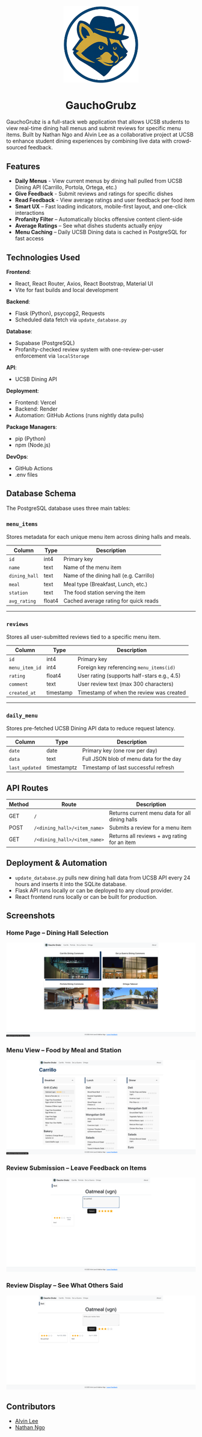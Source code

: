 <p align="center">
  <img src="assets/logo.png" alt="GauchoGrubz Logo" width="200"/>
</p>

<h1 align="center">GauchoGrubz</h1>

GauchoGrubz is a full-stack web application that allows UCSB students to view real-time dining hall menus and submit reviews for specific menu items. Built by Nathan Ngo and Alvin Lee as a collaborative project at UCSB to enhance student dining experiences by combining live data with crowd-sourced feedback.

## Features

- **Daily Menus** - View current menus by dining hall pulled from UCSB Dining API (Carrillo, Portola, Ortega, etc.)
- **Give Feedback** - Submit reviews and ratings for specific dishes
- **Read Feedback** - View average ratings and user feedback per food item
- **Smart UX** – Fast loading indicators, mobile-first layout, and one-click interactions
- **Profanity Filter** – Automatically blocks offensive content client-side
- **Average Ratings** – See what dishes students actually enjoy
- **Menu Caching** – Daily UCSB Dining data is cached in PostgreSQL for fast access

## Technologies Used

**Frontend**:
- React, React Router, Axios, React Bootstrap, Material UI
- Vite for fast builds and local development

**Backend**:
- Flask (Python), psycopg2, Requests
- Scheduled data fetch via `update_database.py`

**Database**:
- Supabase (PostgreSQL)
- Profanity-checked review system with one-review-per-user enforcement via `localStorage`

**API**:
- UCSB Dining API

**Deployment**:
- Frontend: Vercel  
- Backend: Render  
- Automation: GitHub Actions (runs nightly data pulls)

**Package Managers**:
- pip (Python)
- npm (Node.js)

**DevOps**:
- GitHub Actions
- .env files

## Database Schema

The PostgreSQL database uses three main tables:

### `menu_items`
Stores metadata for each unique menu item across dining halls and meals.

| Column      | Type    | Description                             |
|-------------|---------|-----------------------------------------|
| `id`        | int4    | Primary key                             |
| `name`      | text    | Name of the menu item                   |
| `dining_hall` | text  | Name of the dining hall (e.g. Carrillo) |
| `meal`      | text    | Meal type (Breakfast, Lunch, etc.)      |
| `station`   | text    | The food station serving the item       |
| `avg_rating`| float4  | Cached average rating for quick reads   |

---

### `reviews`
Stores all user-submitted reviews tied to a specific menu item.

| Column         | Type     | Description                                      |
|----------------|----------|--------------------------------------------------|
| `id`           | int4     | Primary key                                      |
| `menu_item_id` | int4     | Foreign key referencing `menu_items(id)`         |
| `rating`       | float4   | User rating (supports half-stars e.g., 4.5)      |
| `comment`      | text     | User review text (max 300 characters)            |
| `created_at`   | timestamp| Timestamp of when the review was created         |

---

### `daily_menu`
Stores pre-fetched UCSB Dining API data to reduce request latency.

| Column         | Type       | Description                                 |
|----------------|------------|---------------------------------------------|
| `date`         | date       | Primary key (one row per day)               |
| `data`         | text       | Full JSON blob of menu data for the day     |
| `last_updated` | timestamptz| Timestamp of last successful refresh        |

## API Routes

| Method | Route | Description |
|--------|-------|-------------|
| GET | `/` | Returns current menu data for all dining halls |
| POST | `/<dining_hall>/<item_name>` | Submits a review for a menu item |
| GET | `/<dining_hall>/<item_name>` | Returns all reviews + avg rating for an item |

## Deployment & Automation

- `update_database.py` pulls new dining hall data from UCSB API every 24 hours and inserts it into the SQLite database.
- Flask API runs locally or can be deployed to any cloud provider.
- React frontend runs locally or can be built for production.

## Screenshots

### Home Page – Dining Hall Selection
![Home Page](assets/home.png)

### Menu View – Food by Meal and Station
![Menu View](assets/menu.png)

### Review Submission – Leave Feedback on Items
![Submit Review](assets/review-submit.png)

### Review Display – See What Others Said
![Reviews Display](assets/review-view.png)

## Contributors

- [Alvin Lee](https://github.com/nitron532)
- [Nathan Ngo](https://github.com/ngostream)
